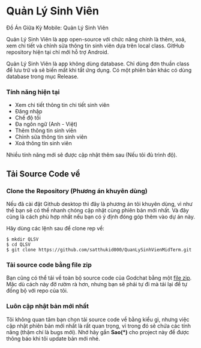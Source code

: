 # Quản Lý Sinh Viên
 Đồ Án Giữa Kỳ Mobile: Quản Lý Sinh Viên

 Quản Lý Sinh Viên là app open-source với chức năng chính là thêm, xoá, xem chi tiết và chỉnh sửa thông tin sinh viên dựa trên local class. GitHub repository hiện tại chỉ mới hỗ trợ Android.
 
 Quản Lý Sinh Viên là app không dùng database. Chỉ dùng đơn thuần class để lưu trữ và sẽ biến mất khi tắt ứng dụng. Có một phiên bản khác có dùng database trong mục Release.

### Tính năng hiện tại
- Xem chi tiết thông tin chi tiết sinh viên
- Đăng nhập 
- Chế độ tối
- Đa ngôn ngữ (Anh - Việt)
- Thêm thông tin sinh viên
- Chỉnh sửa thông tin sinh viên
- Xoá thông tin sinh viên

Nhiều tính năng mới sẽ được cập nhật thêm sau (Nếu tôi đủ trình độ).

## Tải Source Code về

### Clone the Repository (Phương án khuyên dùng)
Nếu đã cài đặt Github desktop thì đây là phương án tôi khuyên dùng, vì như thế bạn sẽ có thể nhanh chóng cập nhật cùng phiên bản mới nhất. Và đây cũng là cách phù hợp nhất nếu bạn có ý định đóng góp thêm vào dự án này. 

Hãy dùng các lệnh sau để clone rep về:

    $ mkdir QLSV
    $ cd QLSV
    $ git clone https://github.com/satthukid000/QuanLySinhVienMidTerm.git

### Tải source code bằng file zip
Bạn cũng có thể tải về toàn bộ source code của Godchat bằng một [file zip](https://github.com/satthukid000/Project-Godchat/archive/refs/heads/main.zip). Mặc dù cách này đỡ rườm rà hơn, nhưng bạn sẽ phải tự đi mà tải lại để tự đồng bộ với repo của tôi. 

### Luôn cập nhật bản mới nhất
Tôi không quan tâm bạn chọn tải source code về bằng kiểu gì, nhưng việc cập nhật phiên bản mới nhất là rất quan trọng, vì trong đó sẽ chứa các tính năng (thậm chí là bugs mới). Nhớ hãy gắn **Sao(*)** cho project này để được thông báo khi tôi update bản mới nhé. 
